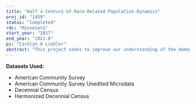 ```yaml
---
title: "Half a Century of Race-Related Population Dynamics"
proj_id: "1459"
status: "Completed"
rdc: "Minnesota"
start_year: "2017"
end_year: "2022.0"
pi: "Carolyn A Liebler"
abstract: "This project seeks to improve our understanding of the demographic and social processes that may affect responses to Census Bureau surveys. In particular, this project will examine responses to the race and Hispanic origin questions in the decennial censuses of 1960-2020 and the American Community Survey (ACS) of 2000-2023. The researcher will investigate demographic and social processes leading to longer-term changes in race and Hispanic origin responses (using non-linked decennial census files from 1960 to 2020, with supplementary data from the ACS and public data sources). The results will include estimates of populations who have changed race and/or Hispanic responses over the period. This project will also examine social and demographic processes leading to the choice of a race/Hispanic response for a child of an interracial marriage over the same period, generating estimates of characteristics of mixed-heritage populations giving each particular race/Hispanic response. Finally, this project will examine the demographic and social processes related to non-response among American Indians and Alaska Natives to the tribal affiliation question (within the race question) on the 1970-2020 decennial censuses and the 2000-2023 ACS. This research will utilize multiple multivariate regression approaches, as well as life table techniques, to estimate expected population sizes."
---
```


**Datasets Used:**

  - American Community Survey 
  - American Community Survey Unedited Microdata 
  - Decennial Census 
  - Harmonized Decennial Census 

